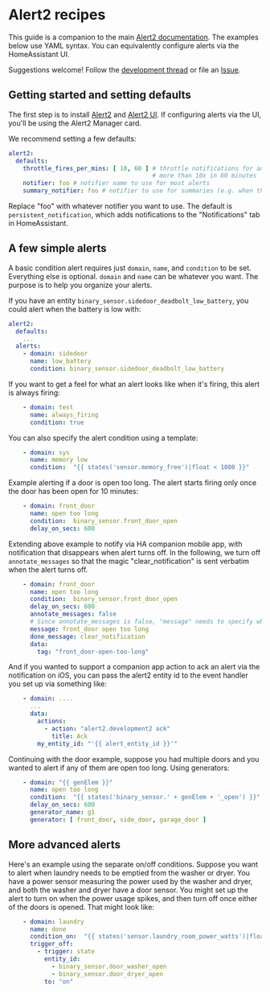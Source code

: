 # Alert2 recipes

This guide is a companion to the main [Alert2 documentation](README.md). The examples below use YAML syntax. You can equivalently configure alerts via the HomeAssistant UI.

Suggestions welcome! Follow the [development thread](https://community.home-assistant.io/t/alert2-a-new-alerting-component) or file an [Issue](https://github.com/redstone99/hass-alert2/issues).

## Getting started and setting defaults

The first step is to install [Alert2](https://github.com/redstone99/hass-alert2) and [Alert2 UI](https://github.com/redstone99/hass-alert2-ui). If configuring alerts via the UI, you'll be using the Alert2 Manager card.

We recommend setting a few defaults:

```yaml
alert2:
  defaults:
    throttle_fires_per_mins: [ 10, 60 ] # throttle notifications for any alert that fires
                                        # more than 10x in 60 minutes
    notifier: foo # notifier name to use for most alerts
    summary_notifier: foo # notifier to use for summaries (e.g. when throttling ends)
```

Replace "foo" with whatever notifier you want to use. The default is `persistent_notification`, which adds notifications to the "Notifications" tab in HomeAssistant.

## A few simple alerts

A basic condition alert requires just `domain`, `name`, and `condition` to be set.  Everything else is optional. `domain` and `name` can be whatever you want. The purpose is to help you organize your alerts.

If you have an entity `binary_sensor.sidedoor_deadbolt_low_battery`, you could alert when the battery is low with:

```yaml
alert2:
  defaults:
    ...
  alerts:
    - domain: sidedoor
      name: low_battery
      condition: binary_sensor.sidedoor_deadbolt_low_battery
```

If you want to get a feel for what an alert looks like when it's firing, this alert is always firing:

```yaml
    - domain: test
      name: always_firing
      condition: true
```

You can also specify the alert condition using a template:

```yaml
    - domain: sys
      name: memory low
      condition:  "{{ states('sensor.memory_free')|float < 1000 }}"
```

Example alerting if a door is open too long. The alert starts firing only once the door has been open for 10 minutes:

```yaml
    - domain: front_door
      name: open too long
      condition:  binary_sensor.front_door_open
      delay_on_secs: 600
```

Extending above example to notify via HA companion mobile app, with notification that disappears when alert turns off.  In the following, we turn off `annotate_messages` so that the magic "clear_notification" is sent verbatim when the alert turns off.

```yaml
    - domain: front_door
      name: open too long
      condition:  binary_sensor.front_door_open
      delay_on_secs: 600
      annotate_messages: false
      # Since annotate_messages is false, "message" needs to specify what the notification is for
      message: front_door open too long
      done_message: clear_notification
      data:
        tag: "front_door-open-too-long"
```

And if you wanted to support a companion app action to ack an alert via the notification on iOS, you can pass the alert2 entity id to the event handler you set up via something like:

````yaml
    - domain: ....
      ...
      data:
        actions:
          - action: "alert2.development2 ack"
            title: Ack
        my_entity_id: "'{{ alert_entity_id }}'"
```` 

Continuing with the door example, suppose you had multiple doors and you wanted to alert if any of them are open too long.  Using generators:

```yaml
    - domain: "{{ genElem }}"
      name: open too long
      condition:  "{{ states('binary_sensor.' + genElem + '_open') }}"
      delay_on_secs: 600
      generator_name: g1
      generator: [ front_door, side_door, garage_door ]
```

## More advanced alerts

Here's an example using the separate on/off conditions.  Suppose you want to alert when laundry needs to be emptied from the washer or dryer.  You have a power sensor measuring the power used by the washer and dryer, and both the washer and dryer have a door sensor.  You might set up the alert to turn on when the power usage spikes, and then turn off once either of the doors is opened.  That might look like:

```yaml
    - domain: laundry
      name: done
      condition_on:  "{{ states('sensor.laundry_room_power_watts')|float > 200 }}"
      trigger_off:
        - trigger: state
          entity_id:
            - binary_sensor.door_washer_open
            - binary_sensor.door_dryer_open
          to: "on"
```
